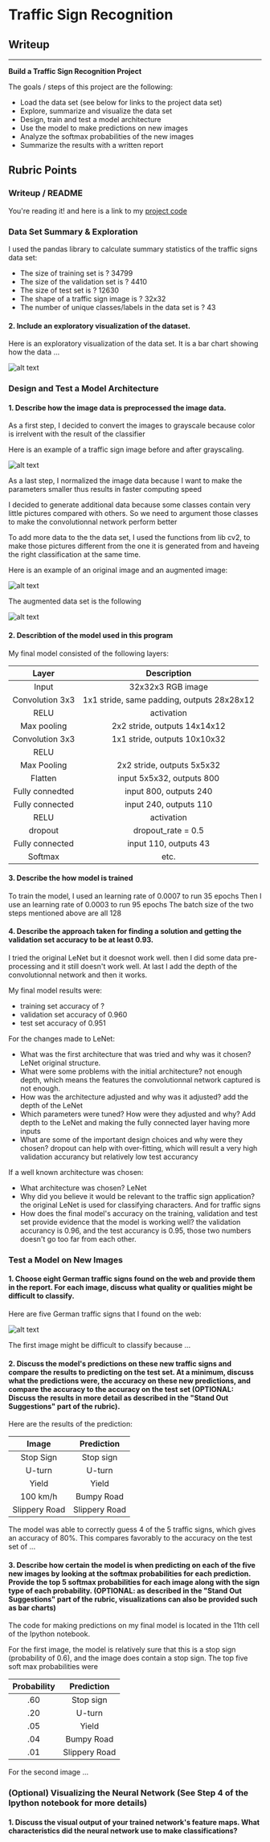 # **Traffic Sign Recognition** 

## Writeup

---

**Build a Traffic Sign Recognition Project**

The goals / steps of this project are the following:
* Load the data set (see below for links to the project data set)
* Explore, summarize and visualize the data set
* Design, train and test a model architecture
* Use the model to make predictions on new images
* Analyze the softmax probabilities of the new images
* Summarize the results with a written report


[//]: # (Image References)

[image1]: ./examples/visualization.JPG "Visualization"
[image2]: ./examples/grayscale.JPG "Grayscaling"
[image3]: ./examples/random_noise.JPG "Random Noise"
[image4]: ./examples/placeholder.PNG "Traffic Sign 1"
[image5]: ./examples/argumented.PNG "ARGUMENTED_DATA_SET"

## Rubric Points


### Writeup / README


You're reading it! and here is a link to my [project code](https://github.com/tritonlmk/Traffic_sign_classifier/blob/master/TrafficSignClassifier_refined.ipynb)

### Data Set Summary & Exploration

I used the pandas library to calculate summary statistics of the traffic
signs data set:

* The size of training set is ? 
34799
* The size of the validation set is ?
4410
* The size of test set is ?
12630
* The shape of a traffic sign image is ?
32x32
* The number of unique classes/labels in the data set is ?
43

#### 2. Include an exploratory visualization of the dataset.

Here is an exploratory visualization of the data set. It is a bar chart showing how the data ...

![alt text][image1]

### Design and Test a Model Architecture

#### 1. Describe how the image data is preprocessed the image data.

As a first step, I decided to convert the images to grayscale because color is irrelvent with the result of the classifier

Here is an example of a traffic sign image before and after grayscaling.

![alt text][image2]

As a last step, I normalized the image data because I want to make the parameters smaller thus results in faster computing  speed

I decided to generate additional data because some classes contain very little pictures compared with others. So we need to argument those classes to make the convolutionnal network perform better 

To add more data to the the data set, I used the functions from lib cv2, to make those pictures different from the one it is generated from and haveing the right classification at the same time. 

Here is an example of an original image and an augmented image:

![alt text][image3]

The augmented data set is the following 

![alt text][image5]


#### 2. Describtion of the model used in this program

My final model consisted of the following layers:

| Layer             		|     Description	        	            				| 
|:---------------------:|:---------------------------------------------:| 
| Input         		    | 32x32x3 RGB image   			    		        		| 
| Convolution 3x3     	| 1x1 stride, same padding, outputs 28x28x12 	  |
| RELU				        	| activation    					                			|
| Max pooling	        	| 2x2 stride,  outputs 14x14x12         				|
| Convolution 3x3	      | 1x1 stride,  outputs 10x10x32 		        		|
| RELU          	      |                                		        		|
| Max Pooling	          | 2x2 stride,  outputs 5x5x32    		        		|
| Flatten       	      | input 5x5x32, outputs 800      	         			|
| Fully connedted	      | input 800,    outputs 240      		        		|
| Fully connected		    | input 240,    outputs 110				          		|
| RELU          	      | activation                             				|
| dropout          	    | dropout_rate = 0.5               			      	|
| Fully connected	    	| input 110,    outputs 43					          	|
| Softmax			        	| etc.      
 


#### 3. Describe the how model is trained

To train the model, I used an learning rate of 0.0007 to run 35 epochs
Then I use an learning rate of 0.0003 to run 95 epochs
The batch size of the two steps mentioned above are all 128

#### 4. Describe the approach taken for finding a solution and getting the validation set accuracy to be at least 0.93.

I tried the original LeNet but it doesnot work well. then I did some data pre-processing and it still doesn't work well. At last I add the depth of the convolutionnal network and then it works.

My final model results were:
* training set accuracy of ?
* validation set accuracy of 0.960 
* test set accuracy of 0.951

For the changes made to LeNet:
* What was the first architecture that was tried and why was it chosen?
LeNet original structure.
* What were some problems with the initial architecture?
not enough depth, which means the features the convolutionnal network captured is not enough.
* How was the architecture adjusted and why was it adjusted?
add the depth of the LeNet
* Which parameters were tuned? How were they adjusted and why?
Add depth to the LeNet and making the fully connected layer having more inputs
* What are some of the important design choices and why were they chosen?
dropout can help with over-fitting, which will result a very high validation accurancy but relatively low test accurancy

If a well known architecture was chosen:
* What architecture was chosen?
LeNet
* Why did you believe it would be relevant to the traffic sign application?
the original LeNet is used for classifying characters. And for traffic signs
* How does the final model's accuracy on the training, validation and test set provide evidence that the model is working well?
the validation accurancy is 0.96, and the test accurancy is 0.95, those two numbers doesn't go too far from each other.
 

### Test a Model on New Images

#### 1. Choose eight German traffic signs found on the web and provide them in the report. For each image, discuss what quality or qualities might be difficult to classify.

Here are five German traffic signs that I found on the web:

![alt text][image4]

The first image might be difficult to classify because ...

#### 2. Discuss the model's predictions on these new traffic signs and compare the results to predicting on the test set. At a minimum, discuss what the predictions were, the accuracy on these new predictions, and compare the accuracy to the accuracy on the test set (OPTIONAL: Discuss the results in more detail as described in the "Stand Out Suggestions" part of the rubric).

Here are the results of the prediction:

| Image			        |     Prediction	        					| 
|:---------------------:|:---------------------------------------------:| 
| Stop Sign      		| Stop sign   									| 
| U-turn     			| U-turn 										|
| Yield					| Yield											|
| 100 km/h	      		| Bumpy Road					 				|
| Slippery Road			| Slippery Road      							|


The model was able to correctly guess 4 of the 5 traffic signs, which gives an accuracy of 80%. This compares favorably to the accuracy on the test set of ...

#### 3. Describe how certain the model is when predicting on each of the five new images by looking at the softmax probabilities for each prediction. Provide the top 5 softmax probabilities for each image along with the sign type of each probability. (OPTIONAL: as described in the "Stand Out Suggestions" part of the rubric, visualizations can also be provided such as bar charts)

The code for making predictions on my final model is located in the 11th cell of the Ipython notebook.

For the first image, the model is relatively sure that this is a stop sign (probability of 0.6), and the image does contain a stop sign. The top five soft max probabilities were

| Probability         	|     Prediction	        					| 
|:---------------------:|:---------------------------------------------:| 
| .60         			| Stop sign   									| 
| .20     				| U-turn 										|
| .05					| Yield											|
| .04	      			| Bumpy Road					 				|
| .01				    | Slippery Road      							|


For the second image ... 

### (Optional) Visualizing the Neural Network (See Step 4 of the Ipython notebook for more details)
#### 1. Discuss the visual output of your trained network's feature maps. What characteristics did the neural network use to make classifications?


